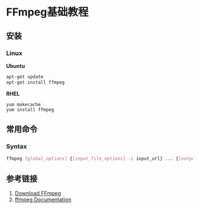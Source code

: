 # FFmpeg基础教程


## 安装

### Linux

**Ubuntu**
```bash
apt-get update
apt-get install ffmpeg
```

**RHEL**
```
yum makecache
yum install ffmpeg
```


## 常用命令

### Syntax
```bash
ffmpeg [global_options] {[input_file_options] -i input_url} ... {[output_file_options] output_url} ...
```




## 参考链接
1. [Download FFmpeg](https://ffmpeg.org/download.html#releases)
2. [ffmpeg Documentation](https://ffmpeg.org/ffmpeg.html)
